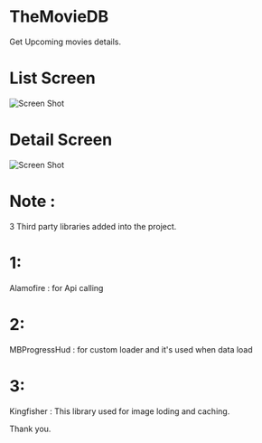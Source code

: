 # TheMovieDB
Get Upcoming movies details.

# List Screen
![Screen Shot](https://user-images.githubusercontent.com/45240621/59996905-38a5fc00-9621-11e9-8814-7ef75c6d8b53.png)


# Detail Screen
![Screen Shot](https://user-images.githubusercontent.com/45240621/59997028-6f7c1200-9621-11e9-882f-f5b069c67e19.png)

# Note : 

3 Third party libraries added into the project.

# 1: 

Alamofire : for Api calling 

# 2: 

MBProgressHud : for custom loader and it's used when data load

# 3:

Kingfisher : This library used for image loding and caching.


Thank you.


